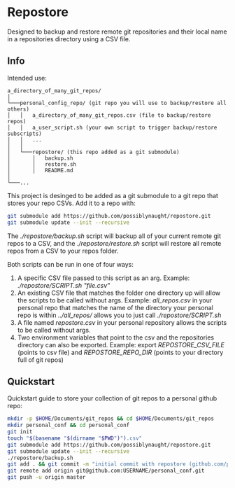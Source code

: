 # Repostore

Designed to backup and restore remote git repositories and their local name in a repositories directory using a CSV file.

## Info

Intended use:
```
a_directory_of_many_git_repos/
│
└───personal_config_repo/ (git repo you will use to backup/restore all others)
│   │   a_directory_of_many_git_repos.csv (file to backup/restore repos)
│   │   a_user_script.sh (your own script to trigger backup/restore subscripts)
│   │   ...
│   │
│   └───repostore/ (this repo added as a git submodule)
│       │   backup.sh
│       │   restore.sh
│       │   README.md
│   
└───...
```

This project is desinged to be added as a git submodule to a git repo that stores your repo CSVs. Add it to a repo with:

```bash
git submodule add https://github.com/possiblynaught/repostore.git
git submodule update --init --recursive
```

The *./repostore/backup.sh* script will backup all of your current remote git repos to a CSV, and the *./repostore/restore.sh* script will restore all remote repos from a CSV to your repos folder.

Both scripts can be run in one of four ways:
1. A specific CSV file passed to this script as an arg. Example: *./repostore/SCRIPT.sh "file.csv"*
2. An existing CSV file that matches the folder one directory up will allow the scripts to be called without args. Example: *all_repos.csv* in your personal repo that matches the name of the directory your personal repo is within *../all_repos/* allows you to just call *./repostore/SCRIPT.sh*
3. A file named *repostore.csv* in your personal repository allows the scripts to be called without args.
4. Two environment variables that point to the csv and the repositories directory can also be exported. Example: export *REPOSTORE_CSV_FILE* (points to csv file) and *REPOSTORE_REPO_DIR* (points to your directory full of git repos)

## Quickstart

Quickstart guide to store your collection of git repos to a personal github repo:

```bash
mkdir -p $HOME/Documents/git_repos && cd $HOME/Documents/git_repos
mkdir personal_conf && cd personal_conf
git init
touch "$(basename "$(dirname "$PWD")").csv"
git submodule add https://github.com/possiblynaught/repostore.git
git submodule update --init --recursive
./repostore/backup.sh
git add . && git commit -m "initial commit with repostore (github.com/possiblynaught/repostore)"
git remote add origin git@github.com:USERNAME/personal_conf.git
git push -u origin master
```
